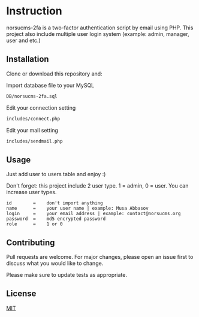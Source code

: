 # Instruction

norsucms-2fa is a two-factor authentication script by email using PHP. This project also include multiple user login system (example: admin, manager, user and etc.)

## Installation

Clone or download this repository and:

Import database file to your MySQL
```bash
DB/norsucms-2fa.sql
```
Edit your connection setting
```bash
includes/connect.php
```
Edit your mail setting
```bash
includes/sendmail.php
```

## Usage

Just add user to users table and enjoy :)

Don't forget: this project include 2 user type. 1 = admin, 0 = user. You can increase user types.
```
id        =    don't import anything
name      =    your user name | example: Musa Abbasov
login     =    your email address | example: contact@norsucms.org
password  =    md5 encrypted password
role      =    1 or 0
```

## Contributing
Pull requests are welcome. For major changes, please open an issue first to discuss what you would like to change.

Please make sure to update tests as appropriate.

## License
[MIT](https://github.com/NORSUCMS/norsucms-2fa/blob/master/LICENSE)
